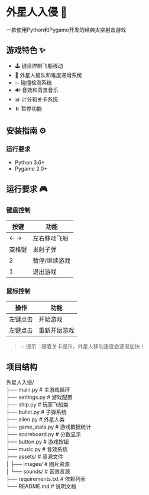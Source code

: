 # 外星人入侵 🚀

一款使用Python和Pygame开发的经典太空射击游戏

## 游戏特色 ✨

- 🕹️ 键盘控制飞船移动
- 👾 外星人舰队和难度递增系统
- 💥 碰撞检测系统
- 🔊 音效和背景音乐
- 📊 计分和关卡系统
- ⏸️ 暂停功能

## 安装指南 ⚙️

### 运行要求
- Python 3.6+
- Pygame 2.0+

## 运行要求 🎮

### 键盘控制
| 按键        | 功能                |
|------------|--------------------|
| ← →        | 左右移动飞船        |
| 空格键      | 发射子弹           |
| 2          | 暂停/继续游戏      |
| 1          | 退出游戏           |

### 鼠标控制
| 操作         | 功能               |
|-------------|--------------------|
| 左键点击     | 开始游戏           |
| 左键点击     | 重新开始游戏       |

> 💡 提示：随着关卡提升，外星人移动速度会逐渐加快！

## 项目结构

外星人入侵/  
├── main.py                # 主游戏循环  
├── settings.py            # 游戏配置  
├── ship.py                # 玩家飞船类  
├── bullet.py              # 子弹系统  
├── alien.py               # 外星人类  
├── game_stats.py          # 游戏数据统计  
├── scoreboard.py          # 分数显示  
├── button.py              # 游戏按钮  
├── music.py               # 音效系统  
├── assets/                # 资源文件  
│   ├── images/            # 图片资源  
│   └── sounds/            # 音效资源  
├── requirements.txt       # 依赖列表  
└── README.md              # 说明文档  
